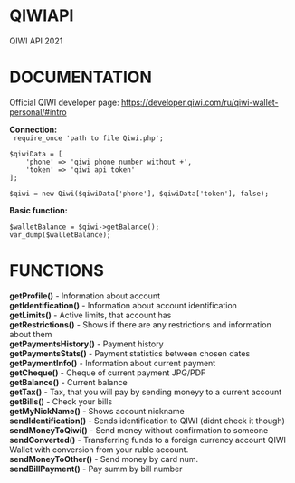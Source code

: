 # QIWIAPI
QIWI API 2021

# DOCUMENTATION
Official QIWI developer page: https://developer.qiwi.com/ru/qiwi-wallet-personal/#intro

**Connection:**<br>
``` require_once 'path to file Qiwi.php';```
```
$qiwiData = [
    'phone' => 'qiwi phone number without +',
    'token' => 'qiwi api token'
];
```
```$qiwi = new Qiwi($qiwiData['phone'], $qiwiData['token'], false);```

**Basic function:**<br>
```
$walletBalance = $qiwi->getBalance();
var_dump($walletBalance);
```

# FUNCTIONS
<b>getProfile()</b> - Information about account <br>
<b>getIdentification()</b> - Information about account identification<br>
<b>getLimits()</b> - Active limits, that account has<br>
<b>getRestrictions()</b> - Shows if there are any restrictions and information about them<br>
<b>getPaymentsHistory()</b> - Payment history<br>
<b>getPaymentsStats()</b> - Payment statistics between chosen dates<br>
<b>getPaymentInfo()</b> - Information about current payment<br>
<b>getCheque()</b> - Cheque of current payment JPG/PDF<br>
<b>getBalance()</b> - Current balance<br>
<b>getTax()</b> - Tax, that you will pay by sending moneyy to a current account<br>
<b>getBills()</b> - Check your bills<br>
<b>getMyNickName()</b> - Shows account nickname<br>
<b>sendIdentification()</b> - Sends identification to QIWI (didnt check it though)<br>
<b>sendMoneyToQiwi()</b> - Send money without confirmation to someone<br>
<b>sendConverted()</b> - Transferring funds to a foreign currency account QIWI Wallet with conversion from your ruble account.<br>
<b>sendMoneyToOther()</b> - Send money by card num.<br>
<b>sendBillPayment()</b> - Pay summ by bill number<br>
